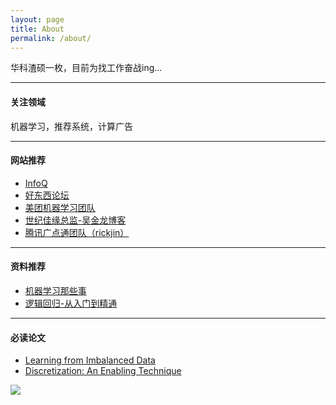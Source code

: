 ```yaml
---
layout: page
title: About
permalink: /about/
---
```


华科渣硕一枚，目前为找工作奋战ing...

----------

#### 关注领域
机器学习，推荐系统，计算广告

----------

#### 网站推荐
- [InfoQ](http://www.infoq.com/cn/news/2015/12/Algorithm-case-10)
- [好东西论坛](http://forum.memect.com/)
- [美团机器学习团队](http://tech.meituan.com/deep-understanding-of-ffm-principles-and-practices.html)
- [世纪佳缘总监-吴金龙博客](http://breezedeus.github.io/)
- [腾讯广点通团队（rickjin）](http://www.flickering.cn/)

----------

#### 资料推荐
- [机器学习那些事](http://www.valleytalk.org/wp-content/uploads/2012/11/%E6%9C%BA%E5%99%A8%E5%AD%A6%E4%B9%A0%E9%82%A3%E4%BA%9B%E4%BA%8B.pdf)
- [逻辑回归-从入门到精通](http://www.tianyancha.com/research/LR_intro.pdf)

----------

#### 必读论文
- [Learning from Imbalanced Data](http://ieeexplore.ieee.org/stamp/stamp.jsp?arnumber=5128907)
- [Discretization: An Enabling Technique](http://sci2s.ugr.es/keel/pdf/algorithm/articulo/liu1-2.pdf)

<div class="sign">
    <img src="http://www.dut.pub/static/img/sig1.gif">
</div>